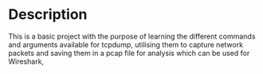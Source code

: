 # Description
This is a basic project with the purpose of learning the different commands and arguments available for tcpdump, utilising them to capture network packets and saving them in a pcap file for analysis which can be used for Wireshark,
